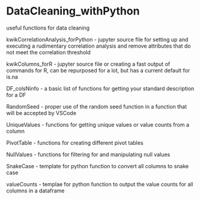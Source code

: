 # DataCleaning_withPython
useful functions for data cleaning


kwikCorrelationAnalysis_forPython - jupyter source file for setting up and executing a rudimentary correlation analysis and remove attributes that do not meet the correlation threshold

kwikColumns_forR - jupyter source file or creating a fast output of commands for R, can be repurposed for a lot, but has a current default for is.na

DF_colsNinfo - a basic list of functions for getting your standard description for a DF

RandomSeed - proper use of the random seed function in a function that will be accepted by VSCode

UniqueValues - functions for getting unique values or value counts from a column

PivotTable - functions for creating different pivot tables

NullValues - functions for filtering for and manipulating null values

SnakeCase - template for python function to convert all columns to snake case

valueCounts - templae for python function to output the value counts for all columns in a dataframe
